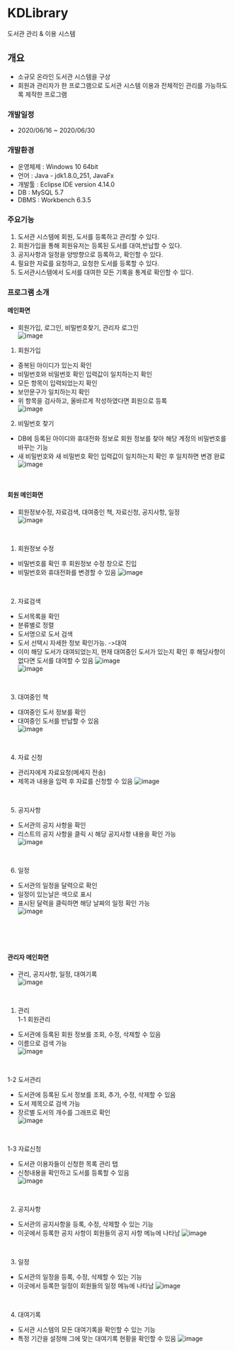 # KDLibrary

도서관 관리 & 이용 시스템

## 개요
- 소규모 온라인 도서관 시스템을 구상
- 회원과 관리자가 한 프로그램으로 도서관 시스템 이용과 전체적인 관리를 가능하도록 제작한 프로그램

### 개발일정
- 2020/06/16 ~ 2020/06/30

### 개발환경
- 운영체제 : Windows 10 64bit
- 언어 : Java - jdk1.8.0_251, JavaFx
- 개발툴 : Eclipse IDE version 4.14.0
- DB : MySQL 5.7 
- DBMS : Workbench 6.3.5 

### 주요기능
1. 도서관 시스템에 회원, 도서를 등록하고 관리할 수 있다.
2. 회원가입을 통해 회원유저는 등록된 도서를 대여,반납할 수 있다.
3. 공지사항과 일정을 양방향으로 등록하고, 확인할 수 있다.
4. 필요한 자료를 요청하고, 요청한 도서를 등록할 수 있다.
5. 도서관시스템에서 도서를 대여한 모든 기록을 통계로 확인할 수 있다.

### 프로그램 소개

#### 메인화면 
- 회원가입, 로그인, 비밀번호찾기, 관리자 로그인  
![image](https://user-images.githubusercontent.com/63944004/94945696-07032c80-0516-11eb-9d17-e878be35d015.png)

1. 회원가입  
- 중복된 아이디가 있는지 확인
- 비밀번호와 비밀번호 확인    입력값이 일치하는지 확인
- 모든 항목이 입력되었는지 확인
- 보안문구가 일치하는지 확인
- 위 항목을 검사하고, 올바르게 작성하였다면 회원으로 등록  
![image](https://user-images.githubusercontent.com/63944004/94945615-e935c780-0515-11eb-8703-2ebf4749b437.png)

2. 비밀번호 찾기  
- DB에 등록된 아이디와 휴대전화   정보로 회원 정보를 찾아 해당   계정의 비밀번호를 바꾸는 기능
- 새 비밀번호와 새 비밀번호 확인    입력값이 일치하는지 확인 후    일치하면 변경 완료  
![image](https://user-images.githubusercontent.com/63944004/94945722-12565800-0516-11eb-99ed-1f7a2a0229bd.png)

<br>  

#### 회원 메인화면
- 회원정보수정, 자료검색, 대여중인 책, 자료신청, 공지사항, 일정  
![image](https://user-images.githubusercontent.com/63944004/94945740-184c3900-0516-11eb-842f-38099ea07052.png)  
<br>  

1. 회원정보 수정
- 비밀번호를 확인 후 회원정보 수정 창으로 진입  
- 비밀번호와 휴대전화를 변경할 수 있음 
![image](https://user-images.githubusercontent.com/63944004/94945756-1e421a00-0516-11eb-8581-b3a58c628175.png)  
<br>  

2. 자료검색
- 도서목록을 확인
- 분류별로 정렬
- 도서명으로 도서 검색
- 도서 선택시 자세한 정보 확인가능. ->대여  
- 이미 해당 도서가 대여되었는지, 현재 대여중인 도서가 있는지 확인 후 해당사항이 없다면 도서를 대여할 수 있음
![image](https://user-images.githubusercontent.com/63944004/94945774-2437fb00-0516-11eb-8665-9ca8a73f6552.png)  
![image](https://user-images.githubusercontent.com/63944004/94945787-29954580-0516-11eb-9397-d6982aef4d5a.png)    
<br>  

3. 대여중인 책
- 대여중인 도서 정보를 확인
- 대여중인 도서를 반납할 수 있음  
![image](https://user-images.githubusercontent.com/63944004/94945796-2ef29000-0516-11eb-9732-1f410e140e10.png)    
<br>  

4. 자료 신청
- 관리자에게 자료요청(메세지 전송)
- 제목과 내용을 입력 후 자료를 신청할 수 있음 
![image](https://user-images.githubusercontent.com/63944004/94945812-344fda80-0516-11eb-873d-a11164fad9ea.png)    
<br>  

5. 공지사항
- 도서관의 공지 사항을 확인
- 리스트의 공지 사항을 클릭 시 해당 공지사항 내용을 확인 가능  
![image](https://user-images.githubusercontent.com/63944004/94945840-3f0a6f80-0516-11eb-8f41-6b6c5502e6e9.png)    
<br>  

6. 일정
- 도서관의 일정을 달력으로 확인
- 일정이 있는날은 색으로 표시
- 표시된 달력을 클릭하면 해당 날짜의 일정 확인 가능  
![image](https://user-images.githubusercontent.com/63944004/94945827-3a45bb80-0516-11eb-9fce-badd160e0e36.png)    
<br>  



<br>  
<br>  

#### 관리자 메인화면
- 관리, 공지사항, 일정, 대여기록  
![image](https://user-images.githubusercontent.com/63944004/94945867-492c6e00-0516-11eb-878c-49fca6f5972f.png)  
<br>  



1. 관리  
1-1 회원관리
- 도서관에 등록된 회원 정보를 조회, 수정, 삭제할 수 있음
- 이름으로 검색 가능  
![image](https://user-images.githubusercontent.com/63944004/94945878-4df12200-0516-11eb-80a7-e34fe8f67ada.png)    
<br> 

1-2 도서관리
- 도서관에 등록된 도서 정보를 조회, 추가, 수정, 삭제할 수 있음
- 도서 제목으로 검색 가능
- 장르별 도서의 개수를 그래프로 확인  
![image](https://user-images.githubusercontent.com/63944004/94945888-534e6c80-0516-11eb-9d35-798c21d802d0.png)  
<br> 

1-3 자료신청  
- 도서관 이용자들이 신청한 목록 관리 탭
- 신청내용을 확인하고 도서를 등록할 수 있음  
![image](https://user-images.githubusercontent.com/63944004/94945902-59444d80-0516-11eb-8b20-455ba8b100ff.png)  
<br> 


2. 공지사항 
- 도서관의 공지사항을 등록, 수정, 삭제할 수 있는 기능
- 이곳에서 등록한 공지 사항이 회원들의 공지 사항 메뉴에 나타남
![image](https://user-images.githubusercontent.com/63944004/94945916-5e090180-0516-11eb-9d08-181b7dbf8771.png)    
<br> 


3. 일정 
- 도서관의 일정을 등록, 수정, 삭제할 수 있는 기능
- 이곳에서 등록한 일정이 회원들의 일정 메뉴에 나타남
![image](https://user-images.githubusercontent.com/63944004/94945936-65300f80-0516-11eb-8982-a167a2625864.png)    
<br> 


4. 대여기록  
- 도서관 시스템의 모든 대여기록을 확인할 수 있는 기능
- 특정 기간을 설정해 그에 맞는 대여기록 현황을 확인할 수 있음
![image](https://user-images.githubusercontent.com/63944004/94945954-6b25f080-0516-11eb-9dfa-b7877c02933f.png)    
<br> 

